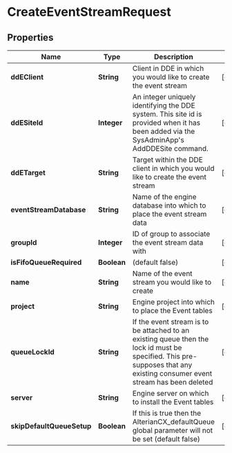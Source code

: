

# CreateEventStreamRequest


## Properties

| Name | Type | Description | Notes |
|------------ | ------------- | ------------- | -------------|
|**ddEClient** | **String** | Client in DDE in which you would like to create the event stream |  [optional] |
|**ddESiteId** | **Integer** | An integer uniquely identifying the DDE system.  This site id is provided when it has been added via the SysAdminApp&#39;s AddDDESite command. |  [optional] |
|**ddETarget** | **String** | Target within the DDE client in which you would like to create the event stream |  [optional] |
|**eventStreamDatabase** | **String** | Name of the engine database into which to place the event stream data |  [optional] |
|**groupId** | **Integer** | ID of group to associate the event stream data with |  [optional] |
|**isFifoQueueRequired** | **Boolean** | (default false) |  [optional] |
|**name** | **String** | Name of the event stream you would like to create |  [optional] |
|**project** | **String** | Engine project into which to place the Event tables |  [optional] |
|**queueLockId** | **String** | If the event stream is to be attached to an existing queue then the lock id must be specified. This pre-supposes that any existing consumer event stream has been deleted |  [optional] |
|**server** | **String** | Engine server on which to install the Event tables |  [optional] |
|**skipDefaultQueueSetup** | **Boolean** | If this is true then the AlterianCX_defaultQueue global parameter will not be set (default false) |  [optional] |



